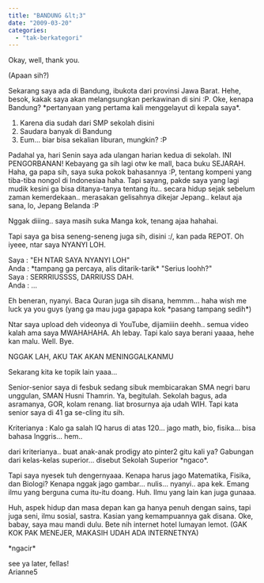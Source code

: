 ```yaml
---
title: "BANDUNG &lt;3"
date: "2009-03-20"
categories: 
  - "tak-berkategori"
---
```


Okay, well, thank you.  
  
(Apaan sih?)  
  
Sekarang saya ada di Bandung, ibukota dari provinsi Jawa Barat. Hehe, besok, kakak saya akan melangsungkan perkawinan di sini :P. Oke, kenapa Bandung? \*pertanyaan yang pertama kali menggelayut di kepala saya\*.  
  

1. Karena dia sudah dari SMP sekolah disini
2. Saudara banyak di Bandung
3. Eum... biar bisa sekalian liburan, mungkin? :P

Padahal ya, hari Senin saya ada ulangan harian kedua di sekolah. INI PENGORBANAN! Kebayang ga sih lagi otw ke mall, baca buku SEJARAH. Haha, ga papa sih, saya suka pokok bahasannya :P, tentang kompeni yang tiba-tiba nongol di Indonesiaa haha. Tapi sayang, pakde saya yang lagi mudik kesini ga bisa ditanya-tanya tentang itu.. secara hidup sejak sebelum zaman kemerdekaan.. merasakan gelisahnya dikejar Jepang.. kelaut aja sana, lo, Jepang Belanda :P  
  

Nggak diiing.. saya masih suka Manga kok, tenang ajaa hahahai.  

  
Tapi saya ga bisa seneng-seneng juga sih, disini :/, kan pada REPOT. Oh iyeee, ntar saya NYANYI LOH.  
  
Saya : "EH NTAR SAYA NYANYI LOH"  
Anda : \*tampang ga percaya, alis ditarik-tarik\* "Serius loohh?"  
Saya : SERRRIUSSSS, DARRIUSS DAH.  
Anda : ...  
  
Eh beneran, nyanyi. Baca Quran juga sih disana, hemmm... haha wish me luck ya you guys (yang ga mau juga gapapa kok \*pasang tampang sedih\*)  
  
Ntar saya upload deh videonya di YouTube, dijamiiin deehh.. semua video kalah ama saya MWAHAHAHA. Ah lebay. Tapi kalo saya berani yaaaa, hehe kan malu. Well. Bye.  
  

NGGAK LAH, AKU TAK AKAN MENINGGALKANMU  

  
Sekarang kita ke topik lain yaaa...  
  
Senior-senior saya di fesbuk sedang sibuk membicarakan SMA negri baru unggulan, SMAN Husni Thamrin. Ya, begitulah. Sekolah bagus, ada asramanya, GOR, kolam renang. liat brosurnya aja udah WIH. Tapi kata senior saya di 41 ga se-cling itu sih.  
  
Kriterianya : Kalo ga salah IQ harus di atas 120... jago math, bio, fisika... bisa bahasa Inggris... hem..  
  
dari kriterianya.. buat anak-anak prodigy ato pinter2 gitu kali ya? Gabungan dari kelas-kelas superior... disebut Sekolah Superior \*ngaco\*.  
  
Tapi saya nyesek tuh dengernyaaa. Kenapa harus jago Matematika, Fisika, dan Biologi? Kenapa nggak jago gambar... nulis... nyanyi.. apa kek. Emang ilmu yang berguna cuma itu-itu doang. Huh. Ilmu yang lain kan juga gunaaa.  
  
Huh, aspek hidup dan masa depan kan ga hanya penuh dengan sains, tapi juga seni, ilmu sosial, sastra. Kasian yang kemampuannya gak disana. Oke, babay, saya mau mandi dulu. Bete nih internet hotel lumayan lemot. (GAK KOK PAK MENEJER, MAKASIH UDAH ADA INTERNETNYA)  
  
\*ngacir\*  
  
see ya later, fellas!  
Arianne5
